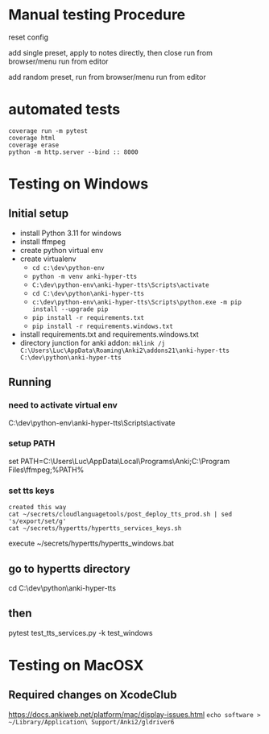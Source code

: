 # Manual testing Procedure
reset config

add single preset,
apply to notes directly, then close
run from browser/menu
run from editor

add  random preset,
run from browser/menu
run from editor

# automated tests
```
coverage run -m pytest
coverage html
coverage erase
python -m http.server --bind :: 8000
```

# Testing on Windows
## Initial setup
* install Python 3.11 for windows
* install ffmpeg
* create python virtual env
* create virtualenv
  * `cd c:\dev\python-env`
  * `python -m venv anki-hyper-tts`
  * `C:\dev\python-env\anki-hyper-tts\Scripts\activate`  
  * `cd C:\dev\python\anki-hyper-tts`
  * `c:\dev\python-env\anki-hyper-tts\Scripts\python.exe -m pip install --upgrade pip`
  * `pip install -r requirements.txt`
  * `pip install -r requirements.windows.txt`
* install requirements.txt and requirements.windows.txt
* directory junction for anki addon: `mklink /j C:\Users\Luc\AppData\Roaming\Anki2\addons21\anki-hyper-tts C:\dev\python\anki-hyper-tts`

## Running
### need to activate virtual env
C:\dev\python-env\anki-hyper-tts\Scripts\activate
### setup PATH
set PATH=C:\Users\Luc\AppData\Local\Programs\Anki;C:\Program Files\ffmpeg;%PATH%
### set tts keys
```
created this way
cat ~/secrets/cloudlanguagetools/post_deploy_tts_prod.sh | sed 's/export/set/g'
cat ~/secrets/hypertts/hypertts_services_keys.sh
```
execute ~/secrets/hypertts/hypertts_windows.bat
## go to hypertts directory
cd C:\dev\python\anki-hyper-tts
## then
pytest test_tts_services.py  -k test_windows

# Testing on MacOSX
## Required changes on XcodeClub
https://docs.ankiweb.net/platform/mac/display-issues.html
`echo software > ~/Library/Application\ Support/Anki2/gldriver6`

